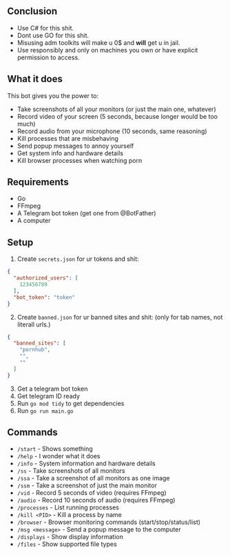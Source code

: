 ## Conclusion
- Use C# for this shit.
- Dont use GO for this shit.
- Misusing adm toolkits will make u 0$ and **will** get u in jail.
- Use responsibly and only on machines you own or have explicit permission to access.

## What it does

This bot gives you the power to:
- Take screenshots of all your monitors (or just the main one, whatever)
- Record video of your screen (5 seconds, because longer would be too much)
- Record audio from your microphone (10 seconds, same reasoning)
- Kill processes that are misbehaving
- Send popup messages to annoy yourself
- Get system info and hardware details
- Kill browser processes when watching porn

## Requirements

- Go
- FFmpeg
- A Telegram bot token (get one from @BotFather)
- A computer

## Setup

1. Create `secrets.json` for ur tokens and shit:
```json
{
  "authorized_users": [
    123456789
  ],
  "bot_token": "token"
}
```

2. Create `banned.json` for ur banned sites and shit:
(only for tab names, not literall urls.)
```json
{
  "banned_sites": [
    "pornhub",
    "",
    ""
  ]
}
```

3. Get a telegram bot token
4. Get telegram ID ready
5. Run `go mod tidy` to get dependencies
6. Run `go run main.go`

## Commands

- `/start` - Shows something
- `/help` - I wonder what it does
- `/info` - System information and hardware details
- `/ss` - Take screenshots of all monitors
- `/ssa` - Take a screenshot of all monitors as one image
- `/ssm` - Take a screenshot of just the main monitor
- `/vid` - Record 5 seconds of video (requires FFmpeg)
- `/audio` - Record 10 seconds of audio (requires FFmpeg)
- `/processes` - List running processes
- `/kill <PID>` - Kill a process by name
- `/browser` - Browser monitoring commands (start/stop/status/list)
- `/msg <message>` - Send a popup message to the computer
- `/displays` - Show display information
- `/files` - Show supported file types